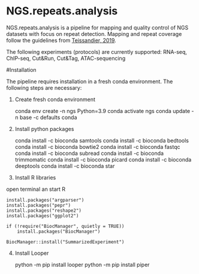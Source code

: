 # NGS.repeats.analysis

NGS.repeats.analysis is a pipeline for mapping and quality control of NGS datasets with focus on repeat detection. Mapping and repeat coverage follow the guidelines from [Teissandier, 2019](https://mobilednajournal.biomedcentral.com/articles/10.1186/s13100-019-0192-1).

The following experiments (protocols) are currently supported: RNA-seq, ChIP-seq, Cut&Run, Cut&Tag, ATAC-sequencing

#Installation

The pipeline requires installation in a fresh conda environment. The following steps are necessary:

1. Create fresh conda environment

    conda env create -n ngs Python=3.9
    conda activate ngs
    conda update -n base -c defaults conda

2. Install python packages

    conda install -c bioconda samtools
    conda install -c bioconda bedtools
    conda install -c bioconda bowtie2
    conda install -c bioconda fastqc
    conda install -c bioconda subread
    conda install -c bioconda trimmomatic
    conda install -c bioconda picard
    conda install -c bioconda deeptools
    conda install -c bioconda star


3. Install R libraries

open terminal an start R

    install.packages("argparser")
    install.packages("pepr")
    install.packages("reshape2")
    install.packages("ggplot2")

    if (!require("BiocManager", quietly = TRUE))
        install.packages("BiocManager")

    BiocManager::install("SummarizedExperiment")

4. Install Looper

    python -m pip install looper
    python -m pip install piper
